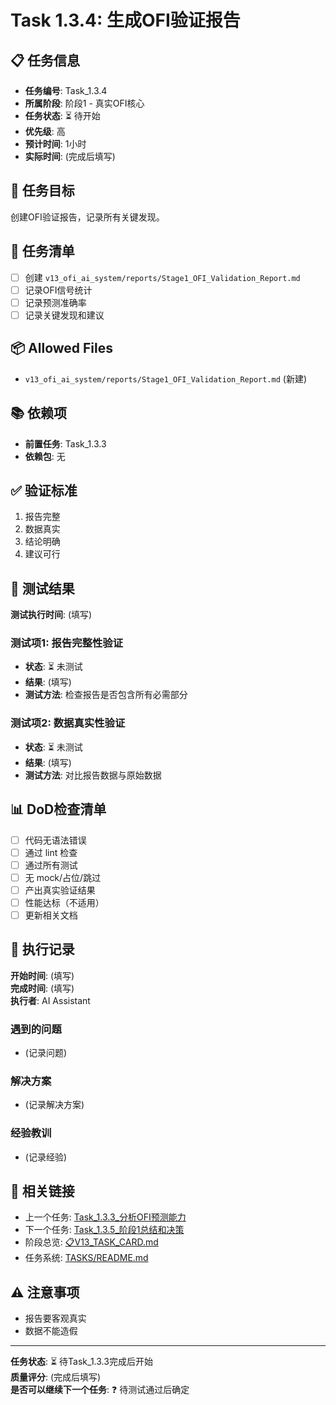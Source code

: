 # Task 1.3.4: 生成OFI验证报告

## 📋 任务信息
- **任务编号**: Task_1.3.4
- **所属阶段**: 阶段1 - 真实OFI核心
- **任务状态**: ⏳ 待开始
- **优先级**: 高
- **预计时间**: 1小时
- **实际时间**: (完成后填写)

## 🎯 任务目标
创建OFI验证报告，记录所有关键发现。

## 📝 任务清单
- [ ] 创建 `v13_ofi_ai_system/reports/Stage1_OFI_Validation_Report.md`
- [ ] 记录OFI信号统计
- [ ] 记录预测准确率
- [ ] 记录关键发现和建议

## 📦 Allowed Files
- `v13_ofi_ai_system/reports/Stage1_OFI_Validation_Report.md` (新建)

## 📚 依赖项
- **前置任务**: Task_1.3.3
- **依赖包**: 无

## ✅ 验证标准
1. 报告完整
2. 数据真实
3. 结论明确
4. 建议可行

## 🧪 测试结果
**测试执行时间**: (填写)

### 测试项1: 报告完整性验证
- **状态**: ⏳ 未测试
- **结果**: (填写)
- **测试方法**: 检查报告是否包含所有必需部分

### 测试项2: 数据真实性验证
- **状态**: ⏳ 未测试
- **结果**: (填写)
- **测试方法**: 对比报告数据与原始数据

## 📊 DoD检查清单
- [ ] 代码无语法错误
- [ ] 通过 lint 检查
- [ ] 通过所有测试
- [ ] 无 mock/占位/跳过
- [ ] 产出真实验证结果
- [ ] 性能达标（不适用）
- [ ] 更新相关文档

## 📝 执行记录
**开始时间**: (填写)  
**完成时间**: (填写)  
**执行者**: AI Assistant

### 遇到的问题
- (记录问题)

### 解决方案
- (记录解决方案)

### 经验教训
- (记录经验)

## 🔗 相关链接
- 上一个任务: [Task_1.3.3_分析OFI预测能力](./Task_1.3.3_分析OFI预测能力.md)
- 下一个任务: [Task_1.3.5_阶段1总结和决策](./Task_1.3.5_阶段1总结和决策.md)
- 阶段总览: [📋V13_TASK_CARD.md](../../📋V13_TASK_CARD.md)
- 任务系统: [TASKS/README.md](../README.md)

## ⚠️ 注意事项
- 报告要客观真实
- 数据不能造假

---
**任务状态**: ⏳ 待Task_1.3.3完成后开始  
**质量评分**: (完成后填写)  
**是否可以继续下一个任务**: ❓ 待测试通过后确定

